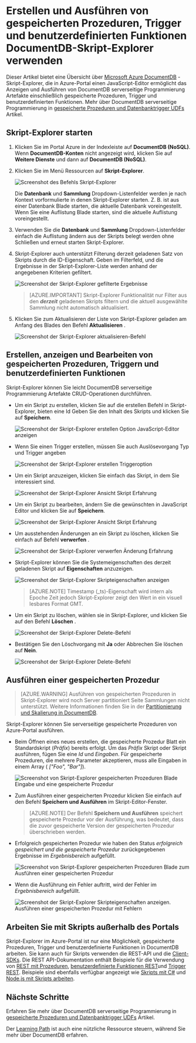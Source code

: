<properties
    pageTitle="DocumentDB-Skript-Explorer, einem JavaScript-Editor | Microsoft Azure"
    description="DocumentDB Skript-Explorer, ein Azure-Portal Tool DocumentDB serverseitige Programmierung Artefakte einschließlich gespeicherte Prozeduren, Trigger und benutzerdefinierte Funktionen zu erfahren."
    keywords="JavaScript-editor"
    services="documentdb"
    authors="kirillg"
    manager="jhubbard"
    editor="monicar"
    documentationCenter=""/>

<tags
    ms.service="documentdb"
    ms.workload="data-services"
    ms.tgt_pltfrm="na"
    ms.devlang="na"
    ms.topic="article"
    ms.date="08/30/2016"
    ms.author="kirillg"/>

# <a name="create-and-run-stored-procedures-triggers-and-user-defined-functions-using-the-documentdb-script-explorer"></a>Erstellen und Ausführen von gespeicherten Prozeduren, Trigger und benutzerdefinierten Funktionen DocumentDB-Skript-Explorer verwenden

Dieser Artikel bietet eine Übersicht über [Microsoft Azure DocumentDB](https://azure.microsoft.com/services/documentdb/) -Skript-Explorer, die in Azure-Portal einen JavaScript-Editor ermöglicht das Anzeigen und Ausführen von DocumentDB serverseitige Programmierung Artefakte einschließlich gespeicherte Prozeduren, Trigger und benutzerdefinierten Funktionen. Mehr über DocumentDB serverseitige Programmierung in [gespeicherte Prozeduren und Datenbanktrigger UDFs](documentdb-programming.md) Artikel.

## <a name="launch-script-explorer"></a>Skript-Explorer starten

1. Klicken Sie im Portal Azure in der Indexleiste auf **DocumentDB (NoSQL)**. Wenn **DocumentDB-Konten** nicht angezeigt wird, klicken Sie auf **Weitere Dienste** und dann auf **DocumentDB (NoSQL)**.

2. Klicken Sie im Menü Ressourcen auf **Skript-Explorer**.

    ![Screenshot des Befehls Skript-Explorer](./media/documentdb-view-scripts/scriptexplorercommand.png)
 
    Die **Datenbank** und **Sammlung** Dropdown-Listenfelder werden je nach Kontext vorformulierte in denen Skript-Explorer starten.  Z. B. ist aus einer Datenbank Blade starten, die aktuelle Datenbank voreingestellt.  Wenn Sie eine Auflistung Blade starten, sind die aktuelle Auflistung voreingestellt.

4.  Verwenden Sie die **Datenbank** und **Sammlung** Dropdown-Listenfelder einfach die Auflistung ändern aus der Skripts belegt werden ohne Schließen und erneut starten Skript-Explorer.  

5. Skript-Explorer auch unterstützt Filterung derzeit geladenen Satz von Skripts durch die ID-Eigenschaft.  Geben im Filterfeld, und die Ergebnisse in der Skript-Explorer-Liste werden anhand der angegebenen Kriterien gefiltert.

    ![Screenshot der Skript-Explorer gefilterte Ergebnisse](./media/documentdb-view-scripts/scriptexplorerfilterresults.png)


    > [AZURE.IMPORTANT] Skript-Explorer Funktionalität nur Filter aus den ***derzeit*** geladenen Skripts filtern und die aktuell ausgewählte Sammlung nicht automatisch aktualisiert.

5. Klicken Sie zum Aktualisieren der Liste von Skript-Explorer geladen am Anfang des Blades den Befehl **Aktualisieren** .

    ![Screenshot der Skript-Explorer aktualisieren-Befehl](./media/documentdb-view-scripts/scriptexplorerrefresh.png)


## <a name="create-view-and-edit-stored-procedures-triggers-and-user-defined-functions"></a>Erstellen, anzeigen und Bearbeiten von gespeicherten Prozeduren, Triggern und benutzerdefinierten Funktionen

Skript-Explorer können Sie leicht DocumentDB serverseitige Programmierung Artefakte CRUD-Operationen durchführen.  

- Um ein Skript zu erstellen, klicken Sie auf die erstellen Befehl in Skript-Explorer, bieten eine Id Geben Sie den Inhalt des Skripts und klicken Sie auf **Speichern**.

    ![Screenshot der Skript-Explorer erstellen Option JavaScript-Editor anzeigen](./media/documentdb-view-scripts/scriptexplorercreatecommand.png)

- Wenn Sie einen Trigger erstellen, müssen Sie auch Auslösevorgang Typ und Trigger angeben

    ![Screenshot der Skript-Explorer erstellen Triggeroption](./media/documentdb-view-scripts/scriptexplorercreatetrigger.png)

- Um ein Skript anzuzeigen, klicken Sie einfach das Skript, in dem Sie interessiert sind.

    ![Screenshot der Skript-Explorer Ansicht Skript Erfahrung](./media/documentdb-view-scripts/scriptexplorerviewscript.png)

- Um ein Skript zu bearbeiten, ändern Sie die gewünschten in JavaScript Editor und klicken Sie auf **Speichern**.

    ![Screenshot der Skript-Explorer Ansicht Skript Erfahrung](./media/documentdb-view-scripts/scriptexplorereditscript.png)

- Um ausstehenden Änderungen an ein Skript zu löschen, klicken Sie einfach auf Befehl **verwerfen** .

    ![Screenshot der Skript-Explorer verwerfen Änderung Erfahrung](./media/documentdb-view-scripts/scriptexplorerdiscardchanges.png)

- Skript-Explorer können Sie die Systemeigenschaften des derzeit geladenen Skript auf **Eigenschaften** anzuzeigen.

    ![Screenshot der Skript-Explorer Skripteigenschaften anzeigen](./media/documentdb-view-scripts/scriptproperties.png)

    > [AZURE.NOTE] Timestamp (_ts)-Eigenschaft wird intern als Epoche Zeit jedoch Skript-Explorer zeigt den Wert in ein visuell lesbares Format GMT.

- Um ein Skript zu löschen, wählen sie in Skript-Explorer, und klicken Sie auf den Befehl **Löschen** .

    ![Screenshot der Skript-Explorer Delete-Befehl](./media/documentdb-view-scripts/scriptexplorerdeletescript1.png)

- Bestätigen Sie den Löschvorgang mit **Ja** oder Abbrechen Sie löschen auf **Nein**.

    ![Screenshot der Skript-Explorer Delete-Befehl](./media/documentdb-view-scripts/scriptexplorerdeletescript2.png)

## <a name="execute-a-stored-procedure"></a>Ausführen einer gespeicherten Prozedur

> [AZURE.WARNING] Ausführen von gespeicherten Prozeduren in Skript-Explorer wird noch Server partitioniert Seite Sammlungen nicht unterstützt. Weitere Informationen finden Sie in der [Partitionierung und Skalierung in DocumentDB](documentdb-partition-data.md).

Skript-Explorer können Sie serverseitige gespeicherte Prozeduren von Azure-Portal ausführen.

- Beim Öffnen eines neues erstellen, die gespeicherte Prozedur Blatt ein Standardskript (*Präfix*) bereits erfolgt. Um das *Präfix* Skript oder Skript ausführen, fügen Sie eine *Id* und *Eingaben*. Für gespeicherte Prozeduren, die mehrere Parameter akzeptieren, muss alle Eingaben in einem Array ( *["Foo", "Bar"]*).

    ![Screenshot von Skript-Explorer gespeicherten Prozeduren Blade Eingabe und eine gespeicherte Prozedur](./media/documentdb-view-scripts/documentdb-execute-a-stored-procedure-input.png)

- Zum Ausführen einer gespeicherten Prozedur klicken Sie einfach auf den Befehl **Speichern und Ausführen** im Skript-Editor-Fenster.

    > [AZURE.NOTE] Der Befehl **Speichern und Ausführen** speichert gespeicherte Prozedur vor der Ausführung, was bedeutet, dass die zuvor gespeicherte Version der gespeicherten Prozedur überschrieben werden.

- Erfolgreich gespeicherten Prozedur wie haben den Status *erfolgreich gespeichert und die gespeicherte Prozedur* zurückgegebenen Ergebnisse im *Ergebnisbereich* aufgefüllt.

    ![Screenshot von Skript-Explorer gespeicherten Prozeduren Blade zum Ausführen einer gespeicherten Prozedur](./media/documentdb-view-scripts/documentdb-execute-a-stored-procedure.png)

- Wenn die Ausführung ein Fehler auftritt, wird der Fehler im *Ergebnisbereich* aufgefüllt.

    ![Screenshot der Skript-Explorer Skripteigenschaften anzeigen. Ausführen einer gespeicherten Prozedur mit Fehlern](./media/documentdb-view-scripts/documentdb-execute-a-stored-procedure-error.png)

## <a name="work-with-scripts-outside-the-portal"></a>Arbeiten Sie mit Skripts außerhalb des Portals

Skript-Explorer im Azure-Portal ist nur eine Möglichkeit, gespeicherte Prozeduren, Trigger und benutzerdefinierte Funktionen in DocumentDB arbeiten. Sie kann auch für Skripts verwenden die REST-API und die [Client-SDKs](documentdb-sdk-dotnet.md). Die REST API-Dokumentation enthält Beispiele für die Verwendung von [REST mit Prozeduren](https://msdn.microsoft.com/library/azure/mt489092.aspx), [benutzerdefinierte Funktionen REST](https://msdn.microsoft.com/library/azure/dn781481.aspx)und [Trigger REST](https://msdn.microsoft.com/library/azure/mt489116.aspx). Beispiele sind ebenfalls verfügbar angezeigt wie [Skripts mit C#](documentdb-dotnet-samples.md#server-side-programming-examples) und [Node.js mit Skripts arbeiten](documentdb-nodejs-samples.md#server-side-programming-examples).

## <a name="next-steps"></a>Nächste Schritte

Erfahren Sie mehr über DocumentDB serverseitige Programmierung in [gespeicherte Prozeduren und Datenbanktrigger UDFs](documentdb-programming.md) Artikel.

Der [Learning Path](https://azure.microsoft.com/documentation/learning-paths/documentdb/) ist auch eine nützliche Ressource steuern, während Sie mehr über DocumentDB erfahren.  
